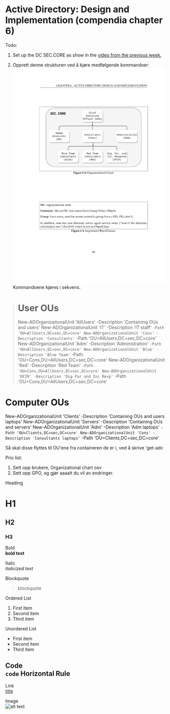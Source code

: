# Active Directory: Design and Implementation (compendia chapter 6)

Todo: 
1. Set up the DC SEC.CORE as show in the [video from the previous week.](https://www.youtube.com/watch?v=pJF4xPFtqBk&ab_channel=YTGossin)

2. Opprett denne strukturen ved å kjøre medfølgende kommandoer:
![ Tatt fra kompendiet](SEC.CORE_Organizational_Chart.png)
 Kommandoene kjøres i sekvens. 
 
> # User OUs
> New-ADOrganizationalUnit 'AllUsers' -Description 'Containing OUs and users'
 New-ADOrganizationalUnit 'IT' -Description 'IT staff' `
   -Path 'OU=AllUsers,DC=sec,DC=core'
 New-ADOrganizationalUnit 'Cons' -Description 'Consultants' `
   -Path 'OU=AllUsers,DC=sec,DC=core'
 New-ADOrganizationalUnit 'Adm' -Description 'Administration' `
  -Path 'OU=AllUsers,DC=sec,DC=core'
New-ADOrganizationalUnit 'Blue' -Description 'Blue Team' `
  -Path 'OU=Cons,OU=AllUsers,DC=sec,DC=core'
New-ADOrganizationalUnit 'Red' -Description 'Red Team' `
  -Path 'OU=Cons,OU=AllUsers,DC=sec,DC=core'
New-ADOrganizationalUnit 'DFIR' -Description 'Dig For and Inc Resp' `
  -Path 'OU=Cons,OU=AllUsers,DC=sec,DC=core'
# Computer OUs
New-ADOrganizationalUnit 'Clients' -Description 'Containing OUs and users laptops'
New-ADOrganizationalUnit 'Servers' -Description 'Containing OUs and servers'
New-ADOrganizationalUnit 'Adm' -Description 'Adm laptops' `
  -Path 'OU=Clients,DC=sec,DC=core'
New-ADOrganizationalUnit 'Cons' -Description 'Consultants laptops' `
  -Path 'OU=Clients,DC=sec,DC=core'  

Så skal disse flyttes til OU'ene fra containeren de er i, ved å skrive 'get-adc

Prio list: 
1. Sett opp brukere, Organizational chart osv
2. Sett opp GPO, og gjør aaaalt du vil av endringer.















 Heading	
# H1

## H2

### H3

Bold	
**bold text**

Italic	
*italicized text*

Blockquote	
> blockquote

Ordered List	
1. First item
2. Second item
3. Third item

Unordered List	
- First item
- Second item
- Third item

Code	                
`code`
Horizontal Rule	
---

Link	                
[title](https://www.example.com)

Image	                
![alt text](image.jpg)
